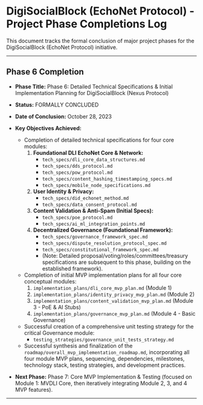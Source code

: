 # DigiSocialBlock (EchoNet Protocol) - Project Phase Completions Log

This document tracks the formal conclusion of major project phases for the DigiSocialBlock (EchoNet Protocol) initiative.

---

## Phase 6 Completion

*   **Phase Title:** Phase 6: Detailed Technical Specifications & Initial Implementation Planning for DigiSocialBlock (Nexus Protocol)
*   **Status:** FORMALLY CONCLUDED
*   **Date of Conclusion:** October 28, 2023

*   **Key Objectives Achieved:**
    *   Completion of detailed technical specifications for four core modules:
        1.  **Foundational DLI EchoNet Core & Network:**
            *   `tech_specs/dli_core_data_structures.md`
            *   `tech_specs/dds_protocol.md`
            *   `tech_specs/pow_protocol.md`
            *   `tech_specs/content_hashing_timestamping_specs.md`
            *   `tech_specs/mobile_node_specifications.md`
        2.  **User Identity & Privacy:**
            *   `tech_specs/did_echonet_method.md`
            *   `tech_specs/data_consent_protocol.md`
        3.  **Content Validation & Anti-Spam (Initial Specs):**
            *   `tech_specs/poe_protocol.md`
            *   `tech_specs/ai_ml_integration_points.md`
        4.  **Decentralized Governance (Foundational Framework):**
            *   `tech_specs/governance_framework_spec.md`
            *   `tech_specs/dispute_resolution_protocol_spec.md`
            *   `tech_specs/constitutional_framework_spec.md`
            *   (Note: Detailed proposal/voting/roles/committees/treasury specifications are subsequent to this phase, building on the established framework).
    *   Completion of initial MVP implementation plans for all four core conceptual modules:
        1.  `implementation_plans/dli_core_mvp_plan.md` (Module 1)
        2.  `implementation_plans/identity_privacy_mvp_plan.md` (Module 2)
        3.  `implementation_plans/content_validation_mvp_plan.md` (Module 3 - PoE & AI Stubs)
        4.  `implementation_plans/governance_mvp_plan.md` (Module 4 - Basic Governance)
    *   Successful creation of a comprehensive unit testing strategy for the critical Governance module:
        *   `testing_strategies/governance_unit_tests_strategy.md`
    *   Successful synthesis and finalization of the `roadmap/overall_mvp_implementation_roadmap.md`, incorporating all four module MVP plans, sequencing, dependencies, milestones, technology stack, testing strategies, and development practices.

*   **Next Phase:** Phase 7: Core MVP Implementation & Testing (focused on Module 1: MVDLI Core, then iteratively integrating Module 2, 3, and 4 MVP features).

---
